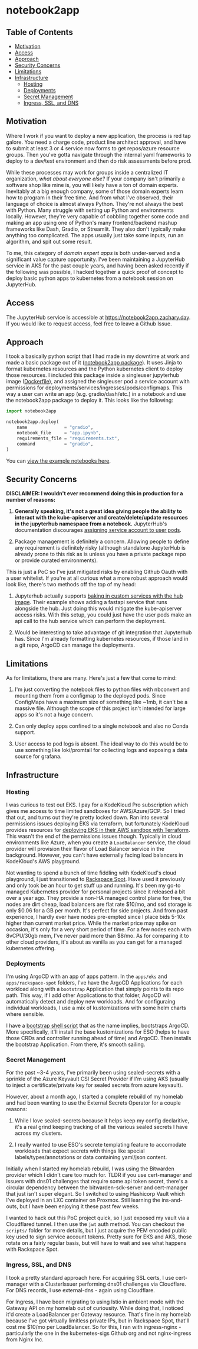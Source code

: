 # notebook2app

## Table of Contents

- [Motivation](#motivation)
- [Access](#access)
- [Approach](#approach)
- [Security Concerns](#security-concerns)
- [Limitations](#limitations)
- [Infrastructure](#infrastructure)
    - [Hosting](#hosting)
    - [Deployments](#deployments)
    - [Secret Management](#secret-management)
    - [Ingress, SSL, and DNS](#ingress-ssl-and-dns)

## Motivation

Where I work if you want to deploy a new application, the process is red tap galore. You need a charge code, product line architect approval, and have to submit at least 3 or 4 service now forms to get repos/azure resource groups. Then you've gotta navigate through the internal yaml frameworks to deploy to a dev/test environment and then do risk assessments before prod.

While these processes may work for groups inside a centralized IT organization, *what about everyone else?* If your company isn't primarily a software shop like mine is, you will likely have a ton of domain experts. Inevitably at a big enough company, some of those domain experts learn how to program in their free time. And from what I've observed, their language of choice is almost always Python. They're not always the best with Python. Many struggle with setting up Python and environments locally. However, they're very capable of cobbling together some code and making an app using one of Python's many frontend/backend mashup frameworks like Dash, Gradio, or Streamlit. They also don't typically make anything too complicated. The apps usually just take some inputs, run an algorithm, and spit out some result. 

To me, this category of *domain expert apps* is both under-served and a significant value capture opportunity. I've been maintaining a JupyterHub service in AKS for the past couple years, and having been asked recently if the following was possible, I hacked together a quick proof of concept to deploy basic python apps to kubernetes from a notebook session on JupyterHub.

## Access

The JupyterHub service is accessible at https://notebook2app.zachary.day. If you would like to request access, feel free to leave a Github Issue.

## Approach

I took a basically python script that I had made in my downtime at work and made a basic package out of it ([notebook2app package](pkg/src/notebook2app/)). It uses Jinja to format kubernetes resources and the Python kubernetes client to deploy those resources. I included this package inside a singleuser jupyterhub image ([Dockerfile](/Dockerfile)), and assigned the singleuser pod a service account with permissions for deployments/services/ingresses/pods/configmaps. This way a user can write an app (e.g. gradio/dash/etc.) in a notebook and use the notebook2app package to deploy it. This looks like the following:

```python
import notebook2app

notebook2app.deploy(
    name              = "gradio",
    notebook_file     = "app.ipynb",
    requirements_file = "requirements.txt",
    command           = "gradio",
)
```

You can [view the example notebooks here](/notebooks/).

## Security Concerns

**DISCLAIMER: I wouldn't ever recommend doing this in production for a number of reasons:**

1. **Generally speaking, it's not a great idea giving people the ability to interact with the kube-apiserver and create/delete/update resources in the jupyterhub namespace from a notebook.** JupyterHub's documentation discourages [assigning service account to user pods](https://z2jh.jupyter.org/en/latest/administrator/security.html#kubernetes-api-access).

2. Package management is definitely a concern. Allowing people to define any requirement is definitely risky (although standalone JupyterHub is already prone to this risk as is unless you have a private package repo or provide curated environments).

This is just a PoC so I've just mitigated risks by enabling Github Oauth with a user whitelist.
If you're at all curious what a more robust approach would look like, there's two methods off the top of my head:

1. Jupyterhub actually supports [baking in custom services with the hub image](https://z2jh.jupyter.org/en/latest/administrator/services.html#services). Their example shows adding a fastapi service that runs alongside the hub. Just doing this would mitigate the kube-apiserver access risks. With this setup, you could just have the user pods make an api call to the hub service which can perform the deployment.

2. Would be interesting to take advantage of git integration that Jupyterhub has. Since I'm already formatting kubernetes resources, if those land in a git repo, ArgoCD can manage the deployments.

## Limitations

As for limitations, there are many. Here's just a few that come to mind:

1. I'm just converting the notebook files to python files with nbconvert and mounting them from a configmap to the deployed pods. Since ConfigMaps have a maximum size of something like ~1mb, it can't be a massive file. Although the scope of this project isn't intended for large apps so it's not a huge concern.

2. Can only deploy apps confined to a single notebook and also no Conda support. 

3. User access to pod logs is absent. The ideal way to do this would be to use something like loki/promtail for collecting logs and exposing a data source for grafana.



## Infrastructure

### Hosting

I was curious to test out EKS. I pay for a KodeKloud Pro subscription which gives me access to time limited sandboxes for AWS/Azure/GCP. So I tried that out, and turns out they're pretty locked down. Ran into several permissions issues deploying EKS via terraform, but fortunately KodeKloud provides resources for [deploying EKS in their AWS sandbox with Terraform](https://github.com/kodekloudhub/amazon-elastic-kubernetes-service-course). This wasn't the end of the permissions issues though. Typically in cloud environments like Azure, when you create a `LoadBalancer` service, the cloud provider will provision their flavor of Load Balancer service in the background. However, you can't have externally facing load balancers in KodeKloud's AWS playground.

Not wanting to spend a bunch of time fiddling with KodeKloud's cloud playground, I just transitioned to [Rackspace Spot](https://spot.rackspace.com/). Have used it previously and only took be an hour to get stuff up and running. It's been my go-to managed Kubernetes provider for personal projects since it released a bit over a year ago. They provide a non-HA managed control plane for free, the nodes are dirt cheap, load balancers are flat rate $10/mo, and ssd storage is only $0.06 for a GB per month. It's perfect for side projects. And from past experience, I hardly ever have nodes pre-empted since I place bids 5-10x higher than current market price. While the market price may spike on occasion, it's only for a very short period of time. For a few nodes each with 8vCPU/30gb mem, I've never paid more than $8/mo. As for comparing it to other cloud providers, it's about as vanilla as you can get for a managed kubernetes offering. 

### Deployments

I'm using ArgoCD with an app of apps pattern. In the `apps/eks` and `apps/rackspace-spot` folders, I've have the ArgoCD Applications for each workload along with a `bootstrap` Application that simply points to its repo path. This way, if I add other Applications to that folder, ArgoCD will automatically detect and deploy new workloads. And for configuraing individual workloads, I use a mix of kustomizations with some helm charts where sensible.

I have a [bootstrap shell script](scripts/bootstrap.sh) that as the name implies, bootstraps ArgoCD. More specifically, it'll install the base kustomizations for ESO (helps to have those CRDs and controller running ahead of time) and ArgoCD. Then installs the bootstrap Application. From there, it's smooth sailing.

### Secret Management

For the past ~3-4 years, I've primarily been using sealed-secrets with a sprinkle of the Azure Keyvault CSI Secret Provider if I'm using AKS (usually to inject a certificate/private key for sealed secrets from azure keyvault). 

However, about a month ago, I started a complete rebuild of my homelab and had been wanting to use the External Secrets Operator for a couple reasons:

1. While I love sealed-secrets because it helps keep my config declaritive, it's a real grind keeping tracking of all the various sealed secrets I have across my clusters.

2. I really wanted to use ESO's secrete templating feature to accomodate workloads that expect secrets with things like special labels/types/annotations or data containing yaml/json content.

Initially when I started my homelab rebuild, I was using the Bitwarden provider which I didn't care too much for. TLDR if you use cert-manager and Issuers with dns01 challenges that require some api token secret, there's a circular dependency between the bitwarden-sdk-server and cert-manager that just isn't super elegant. So I switched to using Hashicorp Vault which I've deployed in an LXC container on Proxmox. Still learning the ins-and-outs, but I have been enjoying it these past few weeks.

I wanted to hack out this PoC project quick, so I just exposed my vault via a Cloudflared tunnel. I then use the `jwt` auth method. You can checkout the `scripts/` folder for more details, but I just acquire the PEM encoded public key used to sign service account tokens. Pretty sure for EKS and AKS, those rotate on a fairly regular basis, but will have to wait and see what happens with Rackspace Spot. 

### Ingress, SSL, and DNS

I took a pretty standard approach here. For acquiring SSL certs, I use cert-manager with a ClusterIssuer performing dns01 challenges via Cloudflare. For DNS records, I use external-dns - again using Cloudflare.

For Ingress, I have been migrating to using Istio in ambient mode with the Gateway API on my homelab out of curiousity. While doing that, I noticed it'd create a LoadBalancer per Gateway resource. That's fine in my homelab because I've got virtually limitless private IPs, but in Rackspace Spot, that'll cost me $10/mo per LoadBalancer. So for this, I ran with ingress-nginx - particularly the one in the kubernetes-sigs Github org and not nginx-ingress from Nginx Inc. 

